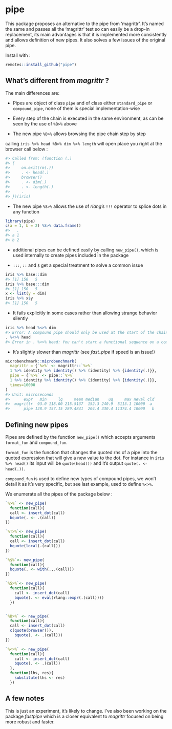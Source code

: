 
<!-- README.md is generated from README.Rmd. Please edit that file -->

# pipe

This package proposes an alternative to the pipe from ‘magrittr’. It’s
named the same and passes all the ‘magrittr’ test so can easily be a
drop-in replacement, its main advantages is that it is implemented more
consistently and allows definition of new pipes. It also solves a few
issues of the original pipe.

Install with :

``` r
remotes::install_github("pipe")
```

## What’s different from *magrittr* ?

The main differences are:

  - Pipes are object of class `pipe` and of class either `standard_pipe`
    or `compound_pipe`, none of them is special implementation-wise

  - Every step of the chain is executed in the same environment, as can
    be seen by the use of `%B>%` above

  - The new pipe `%B>%` allows browsing the pipe chain step by step

calling `iris %>% head %B>% dim %>% length` will open place you right at
the browser call below :

``` r
#> Called from: (function (.) 
#> {
#>     on.exit(rm(.))
#>     . <- head(.)
#>     browser()
#>     . <- dim(.)
#>     . <- length(.)
#>     .
#> })(iris)
```

  - The new pipe `%S>%` allows the use of *rlang*’s `!!!` operator to
    splice dots in any function

<!-- end list -->

``` r
library(pipe)
c(a = 1, b = 2) %S>% data.frame()
#>   .
#> a 1
#> b 2
```

  - additional pipes can be defined easily by calling `new_pipe()`,
    which is used internally to create pipes included in the package

  - `:::`, `::` and `$` get a special treatment to solve a common issue

<!-- end list -->

``` r
iris %>% base::dim
#> [1] 150   5
iris %>% base:::dim
#> [1] 150   5
x <- list(y = dim)
iris %>% x$y
#> [1] 150   5
```

  - It fails explicitly in some cases rather than allowing strange
    behavior silently

<!-- end list -->

``` r
iris %>% head %<>% dim
#> Error: A compound pipe should only be used at the start of the chain
. %<>% head
#> Error in . %<>% head: You can't start a functional sequence on a compound operator
```

  - It’s slightly slower than *magrittr* (see *fast\_pipe* if speed is
    an issue\!)

<!-- end list -->

``` r
microbenchmark::microbenchmark(
  magrittr = {`%>%` <- magrittr::`%>%`
  1 %>% identity %>% identity() %>% (identity) %>% {identity(.)}},
  pipe = {`%>%` <- pipe::`%>%`
  1 %>% identity %>% identity() %>% (identity) %>% {identity(.)}},
  times=10000
)
#> Unit: microseconds
#>      expr   min     lq     mean median    uq     max neval cld
#>  magrittr  93.0 118.00 215.5137  152.3 240.9  5113.1 10000  a 
#>      pipe 128.9 157.15 289.4841  204.4 330.4 11374.4 10000   b
```

## Defining new pipes

Pipes are defined by the function `new_pipe()` which accepts arguments
`format_fun` and `compound_fun`.

`format_fun` is the function that changes the quoted rhs of a pipe into
the quoted expression that will give a new value to the dot. For
instance in `iris %>% head()` its input will be `quote(head())` and it’s
output `quote(. <- head(.))`.

`compound_fun` is used to define new types of compound pipes, we won’t
detail it as it’s very specific, but see last example, used to define
`%<>%`.

We enumerate all the pipes of the package below :

``` r
`%>%` <- new_pipe(
  function(call){
  call <- insert_dot(call)
  bquote(. <- .(call))
})

`%T>%`<- new_pipe(
  function(call){
  call <- insert_dot(call)
  bquote(local(.(call)))
})

`%$%`<- new_pipe(
  function(call){
  bquote(. <- with(.,.(call)))
})

`%S>%`<- new_pipe(
  function(call){
    call <- insert_dot(call)
    bquote(. <- eval(rlang::expr(.(call))))
  })


`%B>%` <- new_pipe(
  function(call){
  call <- insert_dot(call)
  c(quote(browser()),
    bquote(. <- .(call)))
})

`%<>%` <- new_pipe(
  function(call){
    call <- insert_dot(call)
    bquote(. <- .(call))
  },
  function(lhs, res){
    substitute(lhs <- res)
  })
```

## A few notes

This is just an experiment, it’s likely to change. I’ve also been
working on the package *fastpipe* which is a closer equivalent to
*magrittr* focused on being more robust and faster.
